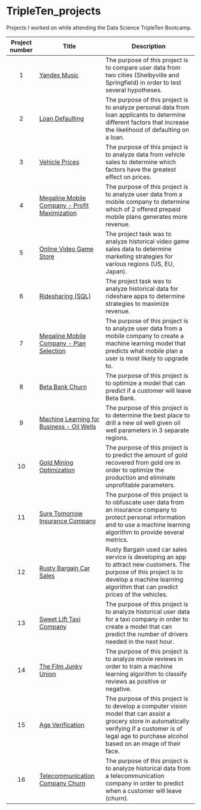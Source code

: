 # TripleTen_projects
Projects I worked on while attending the Data Science TripleTen Bootcamp.


| Project number | Title | Description |
| :-----------: | ----------- |----------- |
| 1 | [Yandex Music](https://github.com/Bidesh-Ghosh/Data_Projects_TripleTen/tree/main/1%20-%20Yandex%20Music) | The purpose of this project is to compare user data from two cities (Shelbyville and Springfield) in order to test several hypotheses. |
| 2 | [Loan Defaulting](https://github.com/Bidesh-Ghosh/Data_Projects_TripleTen/tree/main/2%20-%20Loan%20Defaulting) | The purpose of this project is to analyze personal data from loan applicants to determine different factors that increase the likelihood of defaulting on a loan. |
| 3 | [Vehicle Prices](https://github.com/Bidesh-Ghosh/Data_Projects_TripleTen/tree/main/3%20-%20Vehicle%20Prices) | The purpose of this project is to analyze data from vehicle sales to determine which factors have the greatest effect on prices. |
| 4 | [Megaline Mobile Company - Profit Maximization](https://github.com/Bidesh-Ghosh/Data_Projects_TripleTen/tree/main/4%20-%20Megaline%20Mobile%20Company%20-%20Profit%20Maximization) | The purpose of this project is to analyze user data from a mobile company to determine which of 2 offered prepaid mobile plans generates more revenue. |
| 5 | [Online Video Game Store](https://github.com/Bidesh-Ghosh/Data_Projects_TripleTen/tree/main/5%20-%20Online%20Video%20Game%20Store) | The project task was to analyze historical video game sales data to determine marketing strategies for various regions (US, EU, Japan). |
| 6 | [Ridesharing (SQL)](https://github.com/Bidesh-Ghosh/Data_Projects_TripleTen/tree/main/6%20-%20Ridesharing%20(SQL))| The project task was to analyze historical data for rideshare apps to determine strategies to maximize revenue. |
| 7 | [Megaline Mobile Company - Plan Selection](https://github.com/Bidesh-Ghosh/Data_Projects_TripleTen/tree/main/4%20-%20Megaline%20Mobile%20Company%20-%20Profit%20Maximization)  | The purpose of this project is to analyze user data from a mobile company to create a machine learning model that predicts what mobile plan a user is most likely to upgrade to. |
| 8 | [Beta Bank Churn](https://github.com/Bidesh-Ghosh/Data_Projects_TripleTen/tree/main/8%20-%20Beta%20Bank%20Churn) | The purpose of this project is to optimize a model that can predict if a customer will leave Beta Bank. |
| 9 | [Machine Learning for Business - Oil Wells](https://github.com/Bidesh-Ghosh/Data_Projects_TripleTen/tree/main/9%20-%20Machine%20Learning%20For%20Business%20-%20Oil%20Wells) | The purpose of this project is to determine the best place to drill a new oil well given oil well parameters in 3 separate regions. |
| 10 | [Gold Mining Optimization](https://github.com/Bidesh-Ghosh/Data_Projects_TripleTen/tree/main/10%20-%20Gold%20Mining%20Optimization) | The purpose of this project is to predict the amount of gold recovered from gold ore in order to optimize the production and eliminate unprofitable parameters. |
| 11 | [Sure Tomorrow Insurance Company](https://github.com/Bidesh-Ghosh/Data_Projects_TripleTen/tree/main/11%20-%20Sure%20Tomorrow%20Insurance%20Company) | The purpose of this project is to obfuscate user data from an insurance company to protect personal information and to use a machine learning algorithm to provide several metrics. |
| 12 | [Rusty Bargain Car Sales](https://github.com/Bidesh-Ghosh/Data_Projects_TripleTen/tree/main/12%20-%20Rusty%20Bargain%20Car%20Sales) | Rusty Bargain used car sales service is developing an app to attract new customers. The purpose of this project is to develop a machine learning algorithm that can predict prices of the vehicles. |
| 13 | [Sweet Lift Taxi Company](https://github.com/Bidesh-Ghosh/Data_Projects_TripleTen/tree/main/13%20-%20Sweet%20Lift%20Taxi%20Company) | The purpose of this project is to analyze historical user data for a taxi company in order to create a model that can predict the number of drivers needed in the next hour. |
| 14 | [The Film Junky Union](https://github.com/Bidesh-Ghosh/Data_Projects_TripleTen/tree/main/14%20-%20The%20Film%20Junky%20Union) | The purpose of this project is to analyze movie reviews in order to train a machine learning algorithm to classify reviews as positive or negative. |
| 15 | [Age Verification](https://github.com/Bidesh-Ghosh/Data_Projects_TripleTen/tree/main/15%20-%20Age%20Verification) | The purpose of this project is to develop a computer vision model that can assist a grocery store in automatically verifying if a customer is of legal age to purchase alcohol based on an image of their face. |
| 16 | [Telecommunication Company Churn](https://github.com/Bidesh-Ghosh/Data_Projects_TripleTen/tree/main/16%20-%20Telecommunication%20Churn) | The purpose of this project is to analyze historical data from a telecommunication company in order to predict when a customer will leave (churn). |


